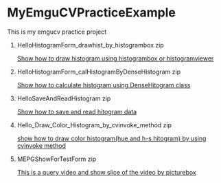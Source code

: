 MyEmguCVPracticeExample
=======================

This is my emgucv practice project 

1. HelloHistogramForm_drawhist_by_histogrambox zip

	[Show how to draw histogram using histogrambox or histogramviewer ](http://www.dotblogs.com.tw/v6610688/archive/2013/12/20/emgucv_draw_histogram_histogrambox_histogramviewer.aspx)
	


2. HelloHistogramForm_calHistogramByDenseHistogram zip

	[Show how to calculate histogram using DenseHitogram class](http://www.dotblogs.com.tw/v6610688/archive/2013/12/21/emgucv_calculate_histogram_by_densehistogram.aspx)

3. HelloSaveAndReadHistogram zip
	
	[Show how to save and read hitogram data](http://www.dotblogs.com.tw/v6610688/archive/2013/12/25/emgucv_save_load_histogram_by_serialization.aspx)

4. Hello_Draw_Color_Histogram_by_cvinvoke_method zip
	
	[show how to draw color histogram(hue and h-s hitogram) by using cvinvoke method ](http://www.dotblogs.com.tw/v6610688/archive/2014/02/06/emgucv_draw_histogram_color_histogram.aspx) 

5. MEPGShowForTestForm zip 
	
	[This is a query video and show slice of the video by picturebox](github.com/yi-cheng-kuo/MyEmguCVPracticeExample/blob/master/MPEGShowForTestForm.zip?raw=true)

	
	



